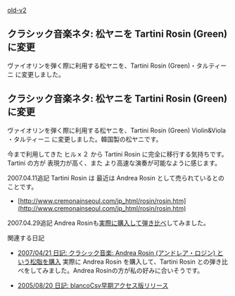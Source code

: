 [old-v2](ig070408-orig.html)

## クラシック音楽ネタ: 松ヤニを Tartini Rosin (Green) に変更

ヴァイオリンを弾く際に利用する松ヤニを、Tartini Rosin (Green)・タルティーニ に変更しました。


## クラシック音楽ネタ: 松ヤニを Tartini Rosin (Green) に変更

ヴァイオリンを弾く際に利用する松ヤニを、Tartini Rosin (Green) Violin&Viola ・タルティーニ に変更しました。韓国製の松ヤニです。

今まで利用してきた ヒルｘ２ から Tartini Rosin に完全に移行する気持ちです。Tartini の方が 表現力が高く、また より高速な演奏が可能なように感じます。

2007.04.11追記 Tartini Rosin は 最近は Andrea Rosin として売られているとのことです。

* [http://www.cremonainseoul.com/jp_html/rosin/rosin.htm](http://www.cremonainseoul.com/jp_html/rosin/rosin.htm)

2007.04.29追記 Andrea Rosinも[実際に購入して弾き比べ](ig070421.html)してみました。

関連する日記

* [2007/04/21 日記: クラシック音楽: Andrea Rosin (アンドレア・ロジン) という松脂を購入](ig070421.html)
  実際に Andrea Rosin を購入して、Tartini Rosin との弾き比べをしてみました。Andrea Rosinの方が私の好みに合いそうです。
  
* [2005/08/20 日記: blancoCsv早期アクセス版リリース](../2005/ig050820.html)